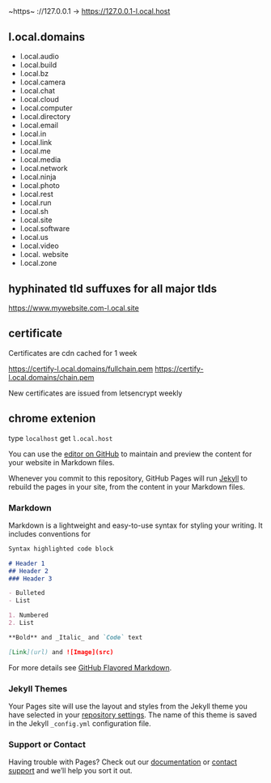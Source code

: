 ## 
~https~ ://127.0.0.1   -> https://127.0.0.1-l.ocal.host


## l.ocal.domains

* l.ocal.audio
* l.ocal.build
* l.ocal.bz
* l.ocal.camera
* l.ocal.chat
* l.ocal.cloud
* l.ocal.computer
* l.ocal.directory
* l.ocal.email
* l.ocal.in
* l.ocal.link
* l.ocal.me
* l.ocal.media
* l.ocal.network
* l.ocal.ninja
* l.ocal.photo
* l.ocal.rest
* l.ocal.run
* l.ocal.sh
* l.ocal.site
* l.ocal.software
* l.ocal.us
* l.ocal.video
* l.ocal. website
* l.ocal.zone

## hyphinated tld suffuxes for all major tlds
https://www.mywebsite.com-l.ocal.site

## certificate
Certificates are cdn cached for 1 week

https://certify-l.ocal.domains/fullchain.pem
https://certify-l.ocal.domains/chain.pem

New certificates are issued from letsencrypt weekly

## chrome extenion

type `localhost` get `l.ocal.host`








You can use the [editor on GitHub](https://github.com/bpmccurdy/test-domain-site/edit/master/README.md) to maintain and preview the content for your website in Markdown files.

Whenever you commit to this repository, GitHub Pages will run [Jekyll](https://jekyllrb.com/) to rebuild the pages in your site, from the content in your Markdown files.

### Markdown

Markdown is a lightweight and easy-to-use syntax for styling your writing. It includes conventions for

```markdown
Syntax highlighted code block

# Header 1
## Header 2
### Header 3

- Bulleted
- List

1. Numbered
2. List

**Bold** and _Italic_ and `Code` text

[Link](url) and ![Image](src)
```

For more details see [GitHub Flavored Markdown](https://guides.github.com/features/mastering-markdown/).

### Jekyll Themes

Your Pages site will use the layout and styles from the Jekyll theme you have selected in your [repository settings](https://github.com/bpmccurdy/test-domain-site/settings). The name of this theme is saved in the Jekyll `_config.yml` configuration file.

### Support or Contact

Having trouble with Pages? Check out our [documentation](https://help.github.com/categories/github-pages-basics/) or [contact support](https://github.com/contact) and we’ll help you sort it out.
